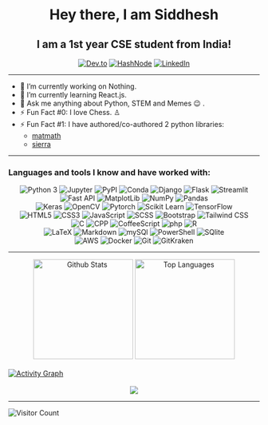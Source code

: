 <h1 align="center"><src="https://raw.githubusercontent.com/MartinHeinz/MartinHeinz/master/wave.gif">Hey there, I am Siddhesh</h1> 
<h2 align="center">I am a 1st year CSE student from India!</h2>

<div align="center">
  <a href="https://dev.to/siddhesh_agarwal" target="_blank"><img alt="Dev.to" src="https://img.shields.io/badge/dev.to-0A0A0A?style=for-the-badge&logo=devdotto&logoColor=white"></a>
  <a href="https://siddhesh2003.hashnode.dev/" target="_blank"><img alt="HashNode" src="https://img.shields.io/badge/Hashnode-2962FF?style=for-the-badge&logo=hashnode&logoColor=white"></a>
  <a href="https://www.linkedin.com/in/siddhesh-agarwal/" target="_blank"><img alt="LinkedIn" src="https://img.shields.io/badge/LinkedIn-0077B5?style=for-the-badge&logo=linkedin&logoColor=white"></a>
</div>
<hr>

- 🔭 I’m currently working on Nothing.
- 🌱 I’m currently learning React.js.
- 💬 Ask me anything about Python, STEM and Memes 😉 .
- ⚡ Fun Fact #0: I love Chess. ♙
- ⚡ Fun Fact #1: I have authored/co-authored 2 python libraries:
  - [matmath](https://pypi.org/project/matmath/)
  - [sierra](https://pypi.org/project/sierra/)
<!-- ⚡ Fun Fact #2: I have competed in 3 hackathons: 
  - ["Top 5 submissions" in Hackbenchers#4](https://www.hackerearth.com/challenges/hackathon/hackbenchers-4/custom-tab/winners/#Winners)
  - [32nd in HPE Codewars 2021 - India Edition](https://www.codingal.com/competitions/hpe-codewars-2021/leaderboard/)
  - ["Most Sustainable Hack" at Hack@SKCET](https://github.com/Siddhesh-Agarwal/ProLeafic)-->

<hr>

### Languages and tools I know and have worked with:

<div align="center">
  <img alt="Python 3" src="https://img.shields.io/badge/Python-37709F?style=for-the-badge&logo=python&logoColor=white">
  <img alt="Jupyter" src="https://img.shields.io/badge/Jupyter-F37626.svg?&style=for-the-badge&logo=Jupyter&logoColor=white">
  <img alt="PyPI" src="https://img.shields.io/badge/pypi-3775A9?style=for-the-badge&logo=pypi&logoColor=white">
  <img alt="Conda" src="https://img.shields.io/badge/conda-342B029.svg?&style=for-the-badge&logo=anaconda&logoColor=white">
  <img alt="Django" src="https://img.shields.io/badge/Django-092E20?style=for-the-badge&logo=django&logoColor=white">
  <img alt="Flask" src="https://img.shields.io/badge/Flask-000000?style=for-the-badge&logo=flask&logoColor=white">
  <img alt="Streamlit" src="https://img.shields.io/badge/Streamlit-FF4B4B?style=for-the-badge&logo=Streamlit&logoColor=white">
  <br>
  <img alt="Fast API" src="https://img.shields.io/badge/fastapi-109989?style=for-the-badge&logo=FASTAPI&logoColor=white">
  <img alt="MatplotLib" src="https://img.shields.io/badge/Plotly-239120?style=for-the-badge&logo=plotly&logoColor=white">
  <img alt="NumPy"src="https://img.shields.io/badge/Numpy-777BB4?style=for-the-badge&logo=numpy&logoColor=white">
  <img alt="Pandas" src="https://img.shields.io/badge/Pandas-2C2D72?style=for-the-badge&logo=pandas&logoColor=white">
  <br>
  <img alt="Keras" src="https://img.shields.io/badge/Keras-D00000?style=for-the-badge&logo=Keras&logoColor=white">
  <img alt="OpenCV" src="https://img.shields.io/badge/OpenCV-27338e?style=for-the-badge&logo=OpenCV&logoColor=white">
  <img alt="Pytorch" src="https://img.shields.io/badge/PyTorch-EE4C2C?style=for-the-badge&logo=PyTorch&logoColor=white">
  <img alt="Scikit Learn" src="https://img.shields.io/badge/scikit_learn-F7931E?style=for-the-badge&logo=scikit-learn&logoColor=white">
  <img alt="TensorFlow" src="https://img.shields.io/badge/TensorFlow-FF6F00?style=for-the-badge&logo=tensorflow&logoColor=white">
  <br>
  <img alt="HTML5" src="https://img.shields.io/badge/HTML5-E34F26?style=for-the-badge&logo=html5&logoColor=white">
  <img alt="CSS3" src="https://img.shields.io/badge/CSS3-1572B6?style=for-the-badge&logo=css3&logoColor=white">
  <img alt="JavaScript" src="https://img.shields.io/badge/JavaScript-323330?style=for-the-badge&logo=javascript&logoColor=F7DF1E">
  <img alt="SCSS" src="https://img.shields.io/badge/Sass-CC6699?style=for-the-badge&logo=sass&logoColor=white">
  <img alt="Bootstrap" src="https://img.shields.io/badge/Bootstrap-563D7C?style=for-the-badge&logo=bootstrap&logoColor=white">
  <img alt="Tailwind CSS" src="https://img.shields.io/badge/Tailwind_CSS-38B2AC?style=for-the-badge&logo=tailwind-css&logoColor=white">
  <br>
  <img alt="C" src="https://img.shields.io/badge/C-00599C?style=for-the-badge&logo=c&logoColor=white">
  <img alt="CPP" src="https://img.shields.io/badge/C%2B%2B-00599C?style=for-the-badge&logo=c%2B%2B&logoColor=white">
  <img alt="CoffeeScript" src="https://img.shields.io/badge/CoffeeScript-2F2625?style=for-the-badge&logo=CoffeeScript&logoColor=white">
  <img alt="php" src="https://img.shields.io/badge/PHP-777BB4?style=for-the-badge&logo=php&logoColor=white">
  <img alt="R" src="https://img.shields.io/badge/R-276DC3?style=for-the-badge&logo=r&logoColor=white">
  <br>
  <img alt="LaTeX" src="https://img.shields.io/badge/LaTeX-47A141?style=for-the-badge&logo=LaTeX&logoColor=white">
  <img alt="Markdown" src="https://img.shields.io/badge/-Markdown-0d1017?style=for-the-badge&logo=Markdown&logoColor=white">
  <img alt="mySQl" src="https://img.shields.io/badge/MySQL-4375cc?&style=for-the-badge&logo=mysql&logoColor=white">
  <img alt="PowerShell" src="https://img.shields.io/badge/powershell-5391FE?style=for-the-badge&logo=powershell&logoColor=white">
  <img alt="SQlite" src="https://img.shields.io/badge/SQLite-07405E?style=for-the-badge&logo=sqlite&logoColor=white">
  <br>
  <img alt="AWS" src="https://img.shields.io/badge/Amazon_AWS-FF9900?style=for-the-badge&logo=amazonaws&logoColor=white">
  <!-- img alt="Canva" src="https://img.shields.io/badge/Canva-%2300C4CC?&style=for-the-badge&logo=Canva&logoColor=white" -->
  <img alt="Docker" src="https://img.shields.io/badge/Docker-2CA5E0?style=for-the-badge&logo=docker&logoColor=white">
  <img alt="Git" src="https://img.shields.io/badge/Git-f05030?&style=for-the-badge&logo=git&logoColor=white">
  <img alt="GitKraken" src="https://img.shields.io/badge/GitKraken-179287?style=for-the-badge&logo=GitKraken&logoColor=white">
</div>

<hr>

<div>
  <div align="center">
    <a href="#"><img alt="Github Stats" src="https://github-readme-stats.vercel.app/api?username=Siddhesh-Agarwal&show_icons=true&include_all_commits=true&count_private=true&theme=onedark&bg_color=282c34&hide_border=true" height="200"></a>
    <a href="#"><img alt="Top Languages" src="https://github-readme-stats.vercel.app/api/top-langs/?username=Siddhesh-Agarwal&langs_count=10&layout=compact&theme=onedark&bg_color=282c34&hide_border=true" height="200"></a>
  </div>
  <br>
  <div>
    <a href="#"><img alt="Activity Graph" src="https://activity-graph.herokuapp.com/graph?username=Siddhesh-Agarwal&custom_title=Siddhesh%20Agarwal's%20Contribution%20Graph&bg_color=282c34&color=e3be7a&line=FFEEEE&point=bd6168&hide_border=true"></a>
  <div> 
</div>
<br>
<div align="center">
  <img src="https://github-profile-trophy.vercel.app/?username=Siddhesh-Agarwal&column=8&theme=onedark">
</div>

<hr>

<img alt="Visitor Count" src="https://profile-counter.glitch.me/Siddhesh-Agarwal/count.svg">
